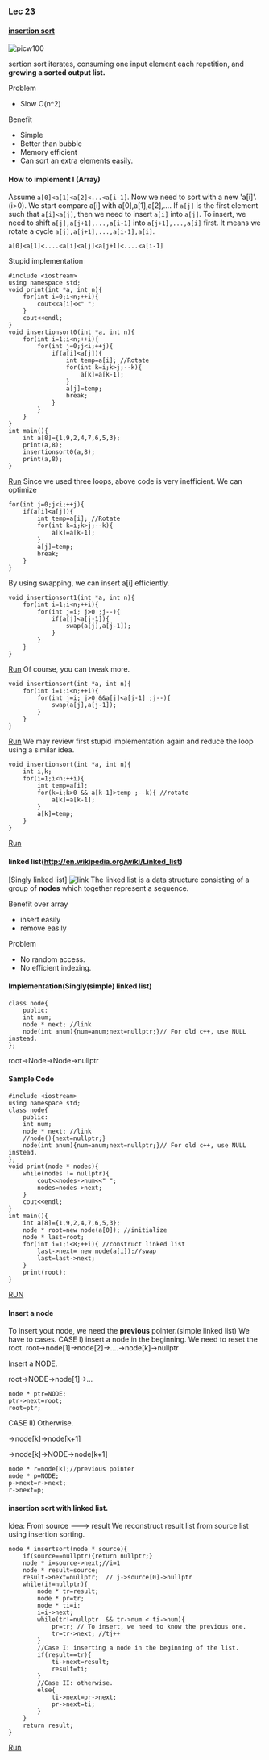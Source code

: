 ### Lec 23

#### [insertion sort](http://en.wikipedia.org/wiki/Insertion_sort)
![picw100](http://upload.wikimedia.org/wikipedia/commons/0/0f/Insertion-sort-example-300px.gif)

sertion sort iterates, consuming one input element each repetition, and **growing a sorted output list.**

Problem
 - Slow O(n^2)

Benefit
 - Simple
 - Better than bubble
 - Memory efficient
 - Can sort an extra elements easily.

#### How to implement I (Array)
Assume `a[0]<a[1]<a[2]<...<a[i-1]`. Now we need to sort with a new 'a[i]'.(i>0).
We start compare a[i] with a[0],a[1],a[2],....
If `a[j]` is the first element such that `a[i]<a[j]`, then we need to insert `a[i]` into `a[j]`.
To insert, we  need to shift `a[j],a[j+1],...,a[i-1]` into `a[j+1],...,a[i]` first.
It means we rotate a cycle `a[j],a[j+1],...,a[i-1],a[i]`.
```
a[0]<a[1]<....<a[i]<a[j]<a[j+1]<....<a[i-1]
```
Stupid implementation
```
#include <iostream>
using namespace std;
void print(int *a, int n){
    for(int i=0;i<n;++i){
        cout<<a[i]<<" ";
    }
    cout<<endl;
}
void insertionsort0(int *a, int n){
    for(int i=1;i<n;++i){
        for(int j=0;j<i;++j){
            if(a[i]<a[j]){
                int temp=a[i]; //Rotate
                for(int k=i;k>j;--k){
                    a[k]=a[k-1];
                }
                a[j]=temp;
                break;
            }
        }
    }
}
int main(){
    int a[8]={1,9,2,4,7,6,5,3};
    print(a,8);
    insertionsort0(a,8);
    print(a,8);
}
```
[Run](http://www.cpp.sh/8xa2)
Since we used three loops, above code is very inefficient.
We can optimize
```
for(int j=0;j<i;++j){
    if(a[i]<a[j]){
        int temp=a[i]; //Rotate
        for(int k=i;k>j;--k){
            a[k]=a[k-1];
        }
        a[j]=temp;
        break;
    }
}
```
By using swapping, we can insert a[i] efficiently.
```
void insertionsort1(int *a, int n){
    for(int i=1;i<n;++i){
        for(int j=i; j>0 ;j--){
            if(a[j]<a[j-1]){
                swap(a[j],a[j-1]);
            }
        }
    }
}
```
[Run](http://www.cpp.sh/6ffe)
Of course, you can tweak more.
```
void insertionsort(int *a, int n){
    for(int i=1;i<n;++i){
        for(int j=i; j>0 &&a[j]<a[j-1] ;j--){
            swap(a[j],a[j-1]);
        }
    }
}
```
[Run](http://www.cpp.sh/8nnq)
We may review first stupid implementation again and reduce the loop using a similar idea.
```
void insertionsort(int *a, int n){
    int i,k;
    for(i=1;i<n;++i){
        int temp=a[i];
        for(k=i;k>0 && a[k-1]>temp ;--k){ //rotate
            a[k]=a[k-1];
        }
        a[k]=temp;
    }
}
```
[Run](http://www.cpp.sh/8uo5)
#### linked list(http://en.wikipedia.org/wiki/Linked_list)
[Singly linked list]
![link](http://upload.wikimedia.org/wikipedia/commons/6/6d/Singly-linked-list.svg)
 The linked list is a data structure consisting of a group of **nodes** which together represent a sequence.
 
Benefit over array
 - insert easily
 - remove easily
 
Problem
 - No random access.
 - No efficient indexing.

#### Implementation(Singly(simple) linked list)
```
class node{
    public:
    int num;
    node * next; //link
    node(int anum){num=anum;next=nullptr;}// For old c++, use NULL instead.
};
```
root->Node->Node->nullptr
#### Sample Code
```
#include <iostream>
using namespace std;
class node{
    public:
    int num;
    node * next; //link
    //node(){next=nullptr;}
    node(int anum){num=anum;next=nullptr;}// For old c++, use NULL instead.
};
void print(node * nodes){
    while(nodes != nullptr){
        cout<<nodes->num<<" ";
        nodes=nodes->next;
    }
    cout<<endl;
}
int main(){
    int a[8]={1,9,2,4,7,6,5,3};
    node * root=new node(a[0]); //initialize
    node * last=root;
    for(int i=1;i<8;++i){ //construct linked list
        last->next= new node(a[i]);//swap
        last=last->next;
    }
    print(root);
}
```
[RUN](http://cpp.sh/4iz3)
####  Insert a node
To insert yout node, we need the **previous** pointer.(simple linked list)
We have to cases.
CASE I) insert a node in the beginning.
We need to reset the root.
root->node[1]->node[2]->....->node[k]->nullptr

Insert a NODE.

root->NODE->node[1]->...
```
node * ptr=NODE;
ptr->next=root;
root=ptr;
```
CASE II) Otherwise.

->node[k]->node[k+1]


->node[k]->NODE->node[k+1]
```
node * r=node[k];//previous pointer
node * p=NODE;
p->next=r->next;
r->next=p;
```
#### insertion sort with linked list.
Idea: From source ---> result
We reconstruct result list from source list using insertion sorting.
```
node * insertsort(node * source){
    if(source==nullptr){return nullptr;}
    node * i=source->next;//i=1
    node * result=source;
    result->next=nullptr;  // j->source[0]->nullptr
    while(i!=nullptr){
        node * tr=result;
        node * pr=tr;
        node * ti=i;
        i=i->next;
        while(tr!=nullptr  && tr->num < ti->num){
            pr=tr; // To insert, we need to know the previous one.
            tr=tr->next; //tj++
        }
        //Case I: inserting a node in the beginning of the list.
        if(result==tr){
            ti->next=result;
            result=ti;
        }
        //Case II: otherwise.
        else{
            ti->next=pr->next;
            pr->next=ti;
        }
    }
    return result;
}
```
[Run]()
 
